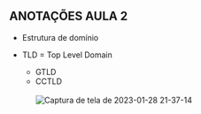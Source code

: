 ## ANOTAÇÕES AULA 2

* Estrutura de domínio

* TLD = Top Level Domain
    * GTLD
    * CCTLD
<br/><br/>
![Captura de tela de 2023-01-28 21-37-14](https://user-images.githubusercontent.com/94874934/215297602-d30773a4-7650-4034-9df0-8eca0922f52a.png)

